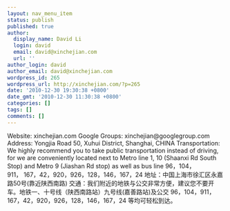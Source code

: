 ```yaml
---
layout: nav_menu_item
status: publish
published: true
author:
  display_name: David Li
  login: david
  email: david@xinchejian.com
  url: ''
author_login: david
author_email: david@xinchejian.com
wordpress_id: 265
wordpress_url: http://xinchejian.com/?p=265
date: '2010-12-30 19:30:38 +0800'
date_gmt: '2010-12-30 11:30:38 +0800'
categories: []
tags: []
comments: []
---
```

<p>Website: xinchejian.com Google Groups: xinchejian@googlegroup.com Address: Yongjia Road 50, Xuhui District, Shanghai, CHINA Transportation: We highly recommend you to take public transportation instead of driving, for we are conveniently located next to Metro line 1, 10 (Shaanxi Rd South Stop) and Metro 9 (Jiashan Rd stop) as well as bus line 96，104，911，&nbsp;167，42，920，926，128，146，167，24 地址：中国上海市徐汇区永嘉路50号(靠近陕西南路) 交通：我们附近的地铁与公交非常方便，建议您不要开车。地铁一、十号线（陕西南路站）九号线(嘉善路站)及公交 96，104，911，167，42，920，926，128，146，167，24 等均可轻松到达。</p>

